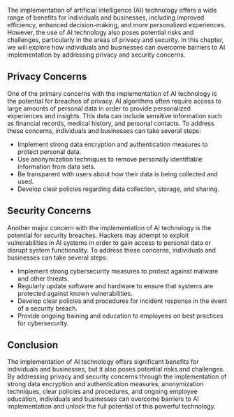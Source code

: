
The implementation of artificial intelligence (AI) technology offers a wide range of benefits for individuals and businesses, including improved efficiency, enhanced decision-making, and more personalized experiences. However, the use of AI technology also poses potential risks and challenges, particularly in the areas of privacy and security. In this chapter, we will explore how individuals and businesses can overcome barriers to AI implementation by addressing privacy and security concerns.

Privacy Concerns
----------------

One of the primary concerns with the implementation of AI technology is the potential for breaches of privacy. AI algorithms often require access to large amounts of personal data in order to provide personalized experiences and insights. This data can include sensitive information such as financial records, medical history, and personal contacts. To address these concerns, individuals and businesses can take several steps:

* Implement strong data encryption and authentication measures to protect personal data.
* Use anonymization techniques to remove personally identifiable information from data sets.
* Be transparent with users about how their data is being collected and used.
* Develop clear policies regarding data collection, storage, and sharing.

Security Concerns
-----------------

Another major concern with the implementation of AI technology is the potential for security breaches. Hackers may attempt to exploit vulnerabilities in AI systems in order to gain access to personal data or disrupt system functionality. To address these concerns, individuals and businesses can take several steps:

* Implement strong cybersecurity measures to protect against malware and other threats.
* Regularly update software and hardware to ensure that systems are protected against known vulnerabilities.
* Develop clear policies and procedures for incident response in the event of a security breach.
* Provide ongoing training and education to employees on best practices for cybersecurity.

Conclusion
----------

The implementation of AI technology offers significant benefits for individuals and businesses, but it also poses potential risks and challenges. By addressing privacy and security concerns through the implementation of strong data encryption and authentication measures, anonymization techniques, clear policies and procedures, and ongoing employee education, individuals and businesses can overcome barriers to AI implementation and unlock the full potential of this powerful technology.
